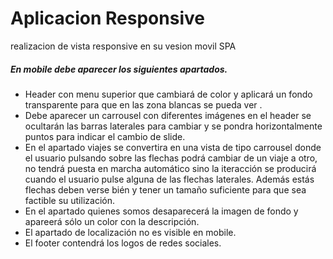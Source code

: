 <h1>Aplicacion Responsive</h1>
<p> realizacion de vista responsive en su vesion movil SPA</p>

<h5>En mobile debe aparecer los siguientes apartados.</h5>
<ul>
<li>Header con menu superior que cambiará de color y aplicará un fondo transparente para que en las zona blancas se pueda ver .
<li>Debe aparecer un carrousel con diferentes imágenes en el header se ocultarán las barras laterales para cambiar y se pondra horizontalmente puntos para indicar el cambio de slide.
<li>En el apartado viajes se convertira en una vista de tipo carrousel donde el usuario pulsando sobre las flechas podrá cambiar de un viaje a otro, no tendrá puesta en marcha automático sino la iteracción se producirá cuando el usuario pulse alguna de las flechas laterales. Además estás flechas deben verse bién y tener un tamaño suficiente para que sea factible su utilización.
<li>En el apartado quienes somos desaparecerá la imagen de fondo y apareerá sólo un color con la descripción.
<li>El apartado de localización no es visible en mobile.
<li>El footer contendrá los logos de redes sociales.
</ul>
